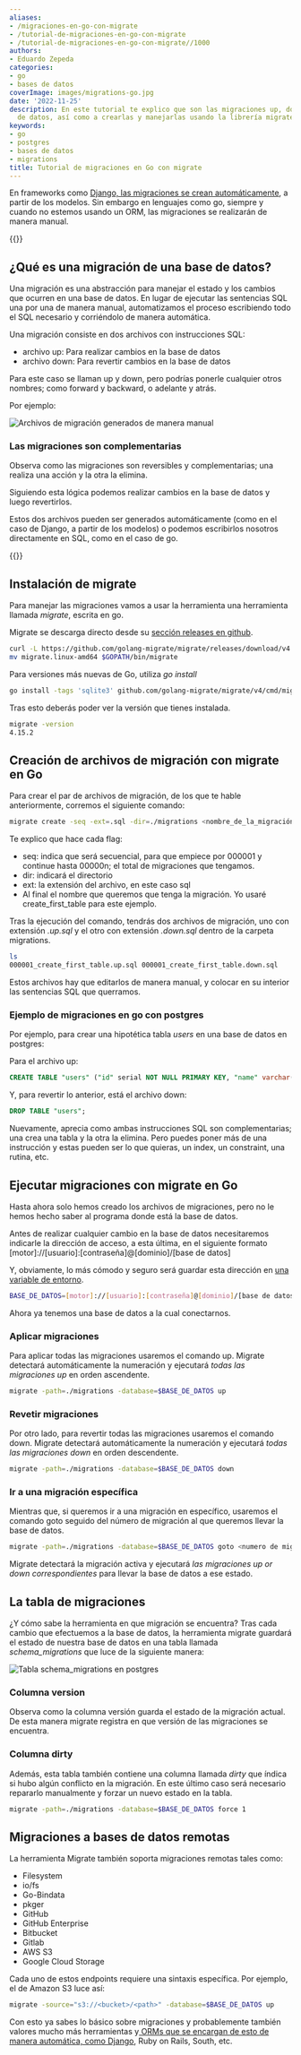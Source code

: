```yaml
---
aliases:
- /migraciones-en-go-con-migrate
- /tutorial-de-migraciones-en-go-con-migrate
- /tutorial-de-migraciones-en-go-con-migrate//1000
authors:
- Eduardo Zepeda
categories:
- go
- bases de datos
coverImage: images/migrations-go.jpg
date: '2022-11-25'
description: En este tutorial te explico que son las migraciones up, down de una base
  de datos, así como a crearlas y manejarlas usando la librería migrate de go.
keywords:
- go
- postgres
- bases de datos
- migrations
title: Tutorial de migraciones en Go con migrate
---
```


En frameworks como [Django, las migraciones se crean automáticamente](/es/por-que-deberias-usar-django-framework/#su-orm-es-sencillo-y-maravilloso), a partir de los modelos. Sin embargo en lenguajes como go, siempre y cuando no estemos usando un ORM, las migraciones se realizarán de manera manual.

{{<box link="/es/pages/go-programming-language-tutorial/" image="https://res.cloudinary.com/dwrscezd2/image/upload/v1717959563/Go_gopher_favicon_uzxa20.svg" type="info" message="¡Hola! ¿Ya sabes que tengo un tutorial completo del lenguaje de programación Go completamente gratis?, puedes encontrarlo directamente en la barra del menú superior o haciendo clic en este panel">}}

## ¿Qué es una migración de una base de datos?

Una migración es una abstracción para manejar el estado y los cambios que ocurren en una base de datos. En lugar de ejecutar las sentencias SQL una por una de manera manual, automatizamos el proceso escribiendo todo el SQL necesario y corriéndolo de manera automática.

Una migración consiste en dos archivos con instrucciones SQL:

- archivo up: Para realizar cambios en la base de datos
- archivo down: Para revertir cambios en la base de datos

Para este caso se llaman up y down, pero podrías ponerle cualquier otros nombres; como forward y backward, o adelante y atrás.

Por ejemplo:

![Archivos de migración generados de manera manual](images/migrations.jpg "Archivos de migración generados de manera manual")

### Las migraciones son complementarias

Observa como las migraciones son reversibles y complementarias; una realiza una acción y la otra la elimina. 

Siguiendo esta lógica podemos realizar cambios en la base de datos y luego revertirlos.

Estos dos archivos pueden ser generados automáticamente (como en el caso de Django, a partir de los modelos) o podemos escribirlos nosotros directamente en SQL, como en el caso de go.

{{<ad>}}

## Instalación de migrate

Para manejar las migraciones vamos a usar la herramienta una herramienta llamada *migrate*, escrita en go. 

Migrate se descarga directo desde su [sección releases en github](https://github.com/golang-migrate/migrate/releases).

```bash
curl -L https://github.com/golang-migrate/migrate/releases/download/v4.15.2/migrate.linux-amd64.tar.gz | tar xvz
mv migrate.linux-amd64 $GOPATH/bin/migrate
```

Para versiones más nuevas de Go, utiliza *go install*

``` bash
go install -tags 'sqlite3' github.com/golang-migrate/migrate/v4/cmd/migrate@latest
```

Tras esto deberás poder ver la versión que tienes instalada.

```bash
migrate -version
4.15.2
```

## Creación de archivos de migración con migrate en Go

Para crear el par de archivos de migración, de los que te hable anteriormente, corremos el siguiente comando:

```bash
migrate create -seq -ext=.sql -dir=./migrations <nombre_de_la_migración>
```

Te explico que hace cada flag:

* seq: indica que será secuencial, para que empiece por 000001 y continue hasta 00000n; el total de migraciones que tengamos.
* dir: indicará el directorio
* ext: la extensión del archivo, en este caso sql
* Al final el nombre que queremos que tenga la migración. Yo usaré create_first_table para este ejemplo.

Tras la ejecución del comando, tendrás dos archivos de migración, uno con extensión *.up.sql* y el otro con extensión *.down.sql* dentro de la carpeta migrations.

```bash
ls
000001_create_first_table.up.sql 000001_create_first_table.down.sql
```

Estos archivos hay que editarlos de manera manual, y colocar en su interior las sentencias SQL que querramos. 

### Ejemplo de migraciones en go con postgres

Por ejemplo, para crear una hipotética tabla *users* en una base de datos en postgres:

Para el archivo up:

```sql
CREATE TABLE "users" ("id" serial NOT NULL PRIMARY KEY, "name" varchar(50) NOT NULL);
```

Y, para revertir lo anterior, está el archivo down:

```sql
DROP TABLE "users";
```

Nuevamente, aprecia como ambas instrucciones SQL son complementarias; una crea una tabla y la otra la elimina. Pero puedes poner más de una instrucción y estas pueden ser lo que quieras, un index, un constraint, una rutina, etc.

## Ejecutar migraciones con migrate en Go

Hasta ahora solo hemos creado los archivos de migraciones, pero no le hemos hecho saber al programa donde está la base de datos.

Antes de realizar cualquier cambio en la base de datos necesitaremos indicarle la dirección de acceso, a esta última, en el siguiente formato [motor]://[usuario]:[contraseña]@[dominio]/[base de datos]

Y, obviamente, lo más cómodo y seguro será guardar esta dirección en [una variable de entorno](/es/comandos-basicos-de-linux-printenv-export-lsof-top-ps-kill-curl-systemctl-chown-chroot/).

```bash
BASE_DE_DATOS=[motor]://[usuario]:[contraseña]@[dominio]/[base de datos]
```

Ahora ya tenemos una base de datos a la cual conectarnos.

### Aplicar migraciones

Para aplicar todas las migraciones usaremos el comando up. Migrate detectará automáticamente la numeración y ejecutará *todas las migraciones up* en orden ascendente.

```bash
migrate -path=./migrations -database=$BASE_DE_DATOS up
```

### Revetir migraciones

Por otro lado, para revertir todas las migraciones usaremos el comando down. Migrate detectará automáticamente la numeración y ejecutará *todas las migraciones down* en orden descendente.

```bash
migrate -path=./migrations -database=$BASE_DE_DATOS down
```

### Ir a una migración específica

Mientras que, si queremos ir a una migración en específico, usaremos el comando goto seguido del número de migración al que queremos llevar la base de datos.

```bash
migrate -path=./migrations -database=$BASE_DE_DATOS goto <numero de migración>
```

Migrate detectará la migración activa y ejecutará *las migraciones up or down correspondientes* para llevar la base de datos a ese estado.

## La tabla de migraciones

¿Y cómo sabe la herramienta en que migración se encuentra? Tras cada cambio que efectuemos a la base de datos, la herramienta migrate guardará el estado de nuestra base de datos en una tabla llamada *schema_migrations* que luce de la siguiente manera:

![Tabla schema_migrations en postgres](images/schema_migrations.png "Tabla de migraciones donde el estado actual es 1, seleccionado en azul")

### Columna version

Observa como la columna versión guarda el estado de la migración actual. De esta manera migrate registra en que versión de las migraciones se encuentra.

### Columna dirty

Además, esta tabla también contiene una columna llamada *dirty* que índica si hubo algún conflicto en la migración. En este último caso será necesario repararlo manualmente y forzar un nuevo estado en la tabla.

```bash
migrate -path=./migrations -database=$BASE_DE_DATOS force 1
```

## Migraciones a bases de datos remotas

La herramienta Migrate también soporta migraciones remotas tales como:

* Filesystem
* io/fs
* Go-Bindata
* pkger
* GitHub
* GitHub Enterprise
* Bitbucket
* Gitlab
* AWS S3
* Google Cloud Storage

Cada uno de estos endpoints requiere una sintaxis específica. Por ejemplo, el de Amazon S3 luce así:

```bash
migrate -source="s3://<bucket>/<path>" -database=$BASE_DE_DATOS up
```

Con esto ya sabes lo básico sobre migraciones y probablemente también valores mucho más herramientas y[ ORMs que se encargan de esto de manera automática, como Django](/es/por-que-deberias-usar-django-framework/), Ruby on Rails, South, etc.